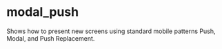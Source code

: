 # modal_push

Shows how to present new screens using standard mobile patterns Push, Modal, and Push Replacement.
